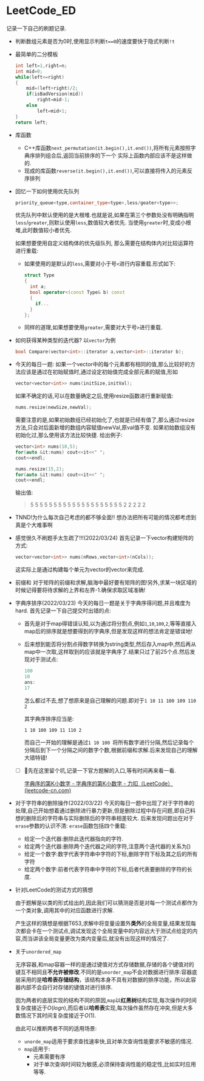 # LeetCode_ED
记录一下自己的刷题记录.
- 判断数组元素是否为0时,使用显示判断`t==0`的速度要快于隐式判断`!t`

- 最简单的二分模板
  ```c++
  int left=1,right=n;
  int mid=0;
  while(left<=right)
  {
      mid=(left+right)/2;
      if(isBadVersion(mid))
          right=mid-1;
      else
          left=mid+1;
  }
  return left;
  ```


- 库函数
  - C++库函数`next_permutation(it.begin(),it.end())`,将所有元素按照字典序排列组合后,返回当前排序的下一个
    实际上函数内部应该不是这样做的.
  - 现成的库函数`reverse(it.begin(),it.end())`,可以直接将传入的元素反序排列



- 回忆一下如何使用优先队列
  ```c++
  priority_queue<type,container_type<type>,less/geater<type>>;
  ```
  优先队列中默认使用的是大根堆.也就是说,如果在第三个参数处没有明确指明`less`/`greater`,则默认使用`less`,数值较大者优先.
  当使用`greater`时,变成小根堆,此时数值较小者优先.

  如果想要使用自定义结构体的优先级队列, 那么需要在结构体内对比较运算符进行重载:
  - 如果使用的是默认的`less`,需要对小于号`<`进行内容重载.形式如下:
    ```c++
    struct Type
    {
      int a;
      bool operator<(const Type& b) const
      {
        if...
      }
    };
    ```
  - 同样的道理,如果想要使用`greater`,需要对大于号`>`进行重载.

- 如何获得某种类型的迭代器?
  以`vector`为例
  ```c++
  bool Compare(vector<int>::iterator a,vector<int>::iterator b);
  ```

- 今天的每日一题:
  如果一个vector中的每个元素都有相同的值,那么比较好的方法应该是通过在初始赋值时,通过设定初始值完成全部元素的赋值,形如
  ```c++
  vector<vector<int>> nums(initSize,initVal);
  ```
  如果不确定的话,可以在数量确定之后,使用resize函数进行重新赋值:
  ```c++
  nums.resize(newSize,newVal);
  ```
  需要注意的是,如果初始数组已经初始化了,也就是已经有值了,那么通过resize方法,只会对后面新增的数组内容赋值newVal,原val值不变.
  如果初始数组没有初始化过,那么使用该方法比较快捷.
  给出例子:
  ```c++
  vector<int> nums(10,5);
  for(auto &it:nums) cout<<it<<" ";
  cout<<endl;
  
  nums.resize(15,2);
  for(auto &it:nums) cout<<it<<" ";
  cout<<endl;
  ```
  输出值:
  > 5 5 5 5 5 5 5 5 5 5
  > 5 5 5 5 5 5 5 5 5 5 2 2 2 2 2

- TNND!为什么每次自己考虑的都不够全面!!
  想办法把所有可能的情况都考虑到真是个大难事啊

- 感觉很久不刷题手太生疏了!!!(2022/03/24)
  首先记录一下vector构建矩阵的方式:
  ```c++
  vector<vector<int>> nums(nRows,vector<int>(nCols));
  ```
  这实际上是通过构建每个单元为vector的vector来完成.
- 前缀和
  对于矩阵的前缀和求解,脑海中最好要有矩阵的图!另外,求某一块区域的时候记得要将待求解的上界和左界-1.确保求取区域准确!

- 字典序排序(2022/03/23)
  今天的每日一题是关于字典序得问题,并且难度为hard.
  首先记录一下自己提交时出错的点:
  - 首先是对于map得错误认知,以为通过将分割点,例如`1`,`10`,`100`,`2`,等等直接入map后的排序就是想要得到的字典序,但是发现这样的想法肯定是错误地!
  
  - 后来想到能否将分割点得数字转换为string类型,然后存入map中,然后再从map中一次取,这样取到的应该就是字典序了.结果只过了前25个点.然后发现对于测试点:
    ```c++
    100
    10
    ans:
    17
    ```
    
    怎么都过不去,想了想原来是自己理解的问题.即对于`1 10 11 100 109 110 2`
    
    其字典序排序应当是:
    
    `1 10 100 109 11 110 2`
    
    而自己一开始的理解是通过`1 10 100 `将所有数字进行分隔,然后记录每个分隔后到下一个分隔之间的数字个数,根据前缀和求解.后来发现自己的理解大错特错!
  
  - [ ] :face_with_head_bandage:先在这里留个坑,记录一下官方题解的入口,等有时间再来看一看.
  
    [字典序的第K小数字 - 字典序的第K小数字 - 力扣（LeetCode） (leetcode-cn.com)](https://leetcode-cn.com/problems/k-th-smallest-in-lexicographical-order/solution/zi-dian-xu-de-di-kxiao-shu-zi-by-leetcod-bfy0/)


- 对于字符串的删除操作(2022/03/22)
  今天的每日一题中出现了对于字符串的处理,自己开始想着通过删除进行暴力更新,但是删除过程中存在问题,即自己料想的删除后的字符串与实际删除后的字符串相差较大.
  后来发现问题出在对于`erase`参数的认识不清:
  `erase`函数包括四个重载:
  - 给定一个迭代器:删除此迭代器指向的字符.
  - 给定两个迭代器:删除两个迭代器之间的字符,注意两个迭代器的关系为[)
  - 给定一个数字:数字代表字符串中字符的下标,删除字符下标及其之后的所有字符
  - 给定两个数字:前者代表字符串中字符的下标,后者代表要删除的字符的长度.


- 针对LeetCode的测试方式的猜想

  由于题解是以类的形式给出的,因此我们可以猜测是否是对每一个测试点都作为一个类对象,调用其中的对应函数进行求解.

  产生这样的猜想是根据T653,求解中将变量设置外**类外**的全局变量,结果发现每次都会卡在一个测试点,调试发现这个全局变量中的内容远大于测试点给定的内容,而当讲该全局变量更改为类内变量后,就没有出现这样的情况了.

- 关于`unordered_map`

  无序容器,和map容器一样的是通过键值对方式存储数据,存储的各个键值对的键互不相同且**不允许被修改**.不同的是`unorder_map`不会对数据进行排序:容器底层采用的是**哈希表存储结构**，该结构本身不具有对数据的排序功能，所以此容器内部不会自行对存储的键值对进行排序.

  因为两者的底层实现的结构不同的原因,`map`以**红黑树**结构实现,每次操作的时间复杂度接近于$O(logn)$,而后者以**哈希表**实现,每次操作虽然存在冲突,但是大多数情况下其时间复杂度接近于$O(1)$.

  由此可以推断两者不同的适用场景:

  - `unorde_map`适用于要求查找速率快,且对单次查询性能要求不敏感的情况.
  - `map`适用于:
    - 元素需要有序
    - 对于单次查询时间较为敏感,必须保持查询性能的稳定性,比如实时应用等等.

  
